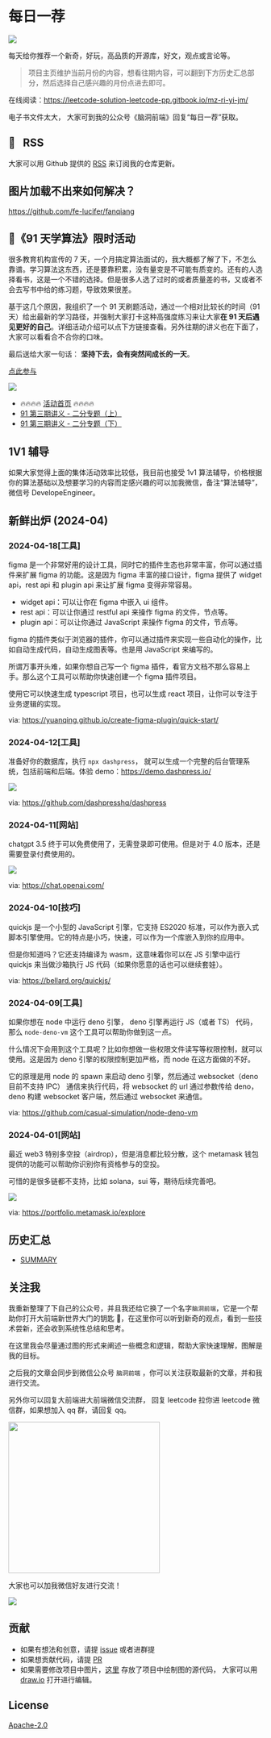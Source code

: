 # 每日一荐

![](https://p.ipic.vip/2in7io.jpg)

每天给你推荐一个新奇，好玩，高品质的开源库，好文，观点或言论等。

> 项目主页维护当前月份的内容，想看往期内容，可以翻到下方历史汇总部分，然后选择自己感兴趣的月份点进去即可。

在线阅读：https://leetcode-solution-leetcode-pp.gitbook.io/mz-ri-yi-jm/

电子书文件太大， 大家可到我的公众号《脑洞前端》回复“每日一荐”获取。

## :newspaper: &nbsp; RSS

大家可以用 Github 提供的 [RSS](https://github.com/azl397985856/daily-featured/commits.atom) 来订阅我的仓库更新。

## 图片加载不出来如何解决？

<https://github.com/fe-lucifer/fanqiang>

## :calendar:《91 天学算法》限时活动

很多教育机构宣传的 7 天，一个月搞定算法面试的，我大概都了解了下，不怎么靠谱。学习算法这东西，还是要靠积累，没有量变是不可能有质变的。还有的人选择看书，这是一个不错的选择。但是很多人选了过时的或者质量差的书，又或者不会去写书中给的练习题，导致效果很差。

基于这几个原因，我组织了一个 91 天刷题活动，通过一个相对比较长的时间（91 天）给出最新的学习路径，并强制大家打卡这种高强度练习来让大家**在 91 天后遇见更好的自己**。详细活动介绍可以点下方链接查看。另外往期的讲义也在下面了，大家可以看看合不合你的口味。

最后送给大家一句话： **坚持下去，会有突然间成长的一天**。

[点此参与](https://github.com/azl397985856/leetcode/discussions/532)

![](https://p.ipic.vip/plj0jz.jpg)

- 🔥🔥🔥🔥 [活动首页](https://leetcode-solution.cn/91) 🔥🔥🔥🔥
- [91 第三期讲义 - 二分专题（上）](https://github.com/azl397985856/leetcode/blob/master/thinkings/binary-search-1.md)
- [91 第三期讲义 - 二分专题（下）](https://github.com/azl397985856/leetcode/blob/master/thinkings/binary-search-2.md)

## 1V1 辅导

如果大家觉得上面的集体活动效率比较低，我目前也接受 1v1 算法辅导，价格根据你的算法基础以及想要学习的内容而定感兴趣的可以加我微信，备注“算法辅导”，微信号 DevelopeEngineer。

## 新鲜出炉 (2024-04)

### 2024-04-18[工具]

figma 是一个非常好用的设计工具，同时它的插件生态也非常丰富，你可以通过插件来扩展 figma 的功能。这是因为 figma 丰富的接口设计，figma 提供了 widget api，rest api 和 plugin api 来让扩展 figma 变得非常容易。

- widget api：可以让你在 figma 中嵌入 ui 组件。
- rest api：可以让你通过 restful api 来操作 figma 的文件，节点等。
- plugin api：可以让你通过 JavaScript 来操作 figma 的文件，节点等。

figma 的插件类似于浏览器的插件，你可以通过插件来实现一些自动化的操作，比如自动生成代码，自动生成图表等。也是用  JavaScript 来编写的。

所谓万事开头难，如果你想自己写一个 figma 插件，看官方文档不那么容易上手。那么这个工具可以帮助你快速创建一个 figma 插件项目。

使用它可以快速生成 typescript 项目，也可以生成 react 项目，让你可以专注于业务逻辑的实现。

via: https://yuanqing.github.io/create-figma-plugin/quick-start/

### 2024-04-12[工具]

准备好你的数据库，执行  `npx dashpress`， 就可以生成一个完整的后台管理系统，包括前端和后端。体验 demo：https://demo.dashpress.io/

![](https://p.ipic.vip/c2sm8x.png)

via: https://github.com/dashpresshq/dashpress

### 2024-04-11[网站]

chatgpt 3.5 终于可以免费使用了，无需登录即可使用。但是对于 4.0 版本，还是需要登录付费使用的。

![](https://p.ipic.vip/k6m61f.png)

via: https://chat.openai.com/

### 2024-04-10[技巧]

quickjs 是一个小型的 JavaScript 引擎，它支持 ES2020 标准，可以作为嵌入式脚本引擎使用。它的特点是小巧，快速，可以作为一个库嵌入到你的应用中。

但是你知道吗？它还支持编译为 wasm，这意味着你可以在 JS 引擎中运行 quickjs 来当做沙箱执行 JS 代码（如果你愿意的话也可以继续套娃）。

via: https://bellard.org/quickjs/

### 2024-04-09[工具]

如果你想在 node 中运行 deno 引擎， deno 引擎再运行 JS（或者 TS） 代码，那么 `node-deno-vm` 这个工具可以帮助你做到这一点。

什么情况下会用到这个工具呢？比如你想做一些权限文件读写等权限控制，就可以使用。这是因为 deno 引擎的权限控制更加严格，而 node 在这方面做的不好。

它的原理是用 node 的 spawn 来启动 deno 引擎，然后通过 websocket（deno 目前不支持 IPC） 通信来执行代码，将 websocket 的 url 通过参数传给 deno，deno 构建 websocket 客户端，然后通过 websocket 来通信。

via: https://github.com/casual-simulation/node-deno-vm

### 2024-04-01[网站]

最近 web3 特别多空投（airdrop），但是消息都比较分散，这个 metamask 钱包提供的功能可以帮助你识别你有资格参与的空投。

可惜的是很多链都不支持，比如 solana，sui 等，期待后续完善吧。

![](https://p.ipic.vip/uby8i6.png)

via: https://portfolio.metamask.io/explore

## 历史汇总

- [SUMMARY](./SUMMARY.md)

## 关注我

我重新整理了下自己的公众号，并且我还给它换了一个名字`脑洞前端`，它是一个帮助你打开大前端新世界大门的钥匙 🔑，在这里你可以听到新奇的观点，看到一些技术尝新，还会收到系统性总结和思考。

在这里我会尽量通过图的形式来阐述一些概念和逻辑，帮助大家快速理解，图解是我的目标。

之后我的文章会同步到微信公众号 `脑洞前端` ，你可以关注获取最新的文章，并和我进行交流。

另外你可以回复大前端进大前端微信交流群， 回复 leetcode 拉你进 leetcode 微信群，如果想加入 qq 群，请回复 qq。

<img width="300" src="https://p.ipic.vip/bp35i7.jpg">

大家也可以加我微信好友进行交流！

![](https://p.ipic.vip/p6dekr.jpg)

## 贡献

- 如果有想法和创意，请提 [issue](https://github.com/azl397985856/daily-featured/issues) 或者进群提
- 如果想贡献代码，请提 [PR](https://github.com/azl397985856/daily-featured/pulls)
- 如果需要修改项目中图片，[这里](./assets/) 存放了项目中绘制图的源代码， 大家可以用 [draw.io](https://www.draw.io/) 打开进行编辑。

## License

[Apache-2.0](./LICENSE)
